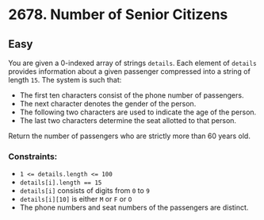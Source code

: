 # 2678. Number of Senior Citizens

## Easy

You are given a 0-indexed array of strings `details`. Each element of `details` provides information about a given
passenger compressed into a string of length `15`. The system is such that:

- The first ten characters consist of the phone number of passengers.
- The next character denotes the gender of the person.
- The following two characters are used to indicate the age of the person.
- The last two characters determine the seat allotted to that person.

Return the number of passengers who are strictly more than 60 years old.

### Constraints:

- `1 <= details.length <= 100`
- `details[i].length == 15`
- `details[i]` consists of digits from `0` to `9`
- `details[i][10]` is either `M` or `F` or `O`
- The phone numbers and seat numbers of the passengers are distinct.
